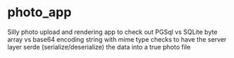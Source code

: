 # photo_app
Silly photo upload and rendering app to check out PGSql vs SQLite byte array vs base64 encoding string with mime type checks to have the server layer serde (serialize/deserialize) the data into a true photo file
